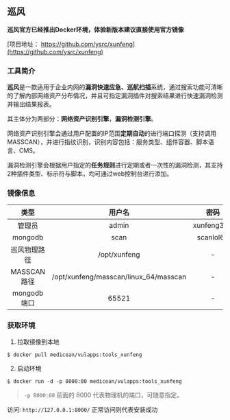 巡风 
---

**巡风官方已经推出Docker环境，体验新版本建议直接使用官方镜像**

[项目地址： https://github.com/ysrc/xunfeng](https://github.com/ysrc/xunfeng)

### 工具简介

**巡风**是一款适用于企业内网的**漏洞快速应急、巡航扫描**系统，通过搜索功能可清晰的了解内部网络资产分布情况，并且可指定漏洞插件对搜索结果进行快速漏洞检测并输出结果报表。

其主体分为两部分：**网络资产识别引擎**，**漏洞检测引擎**。

网络资产识别引擎会通过用户配置的IP范围**定期自动**的进行端口探测（支持调用MASSCAN），并进行指纹识别，识别内容包括：服务类型、组件容器、脚本语言、CMS。

漏洞检测引擎会根据用户指定的**任务规则**进行定期或者一次性的漏洞检测，其支持2种插件类型、标示符与脚本，均可通过web控制台进行添加。

### 镜像信息

类型 | 用户名 | 密码
:-:|:-:|:-:
 管理员 | admin | xunfeng321
mongodb | scan | scanlol66
巡风物理路径 | /opt/xunfeng | -
MASSCAN 路径| /opt/xunfeng/masscan/linux_64/masscan | -
mongodb 端口 | 65521| -

### 获取环境

1. 拉取镜像到本地

 ```
$ docker pull medicean/vulapps:tools_xunfeng
 ```

2. 启动环境

 ```
$ docker run -d -p 8000:80 medicean/vulapps:tools_xunfeng
 ```
 > `-p 8000:80` 前面的 8000 代表物理机的端口，可随意指定。 
 
 访问: `http://127.0.0.1:8000/` 正常访问则代表安装成功

